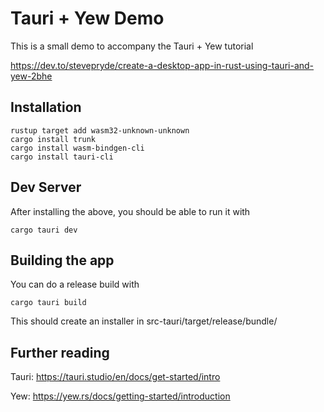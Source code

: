 # Tauri + Yew Demo

This is a small demo to accompany the Tauri + Yew tutorial

https://dev.to/stevepryde/create-a-desktop-app-in-rust-using-tauri-and-yew-2bhe

## Installation

```shell
rustup target add wasm32-unknown-unknown
cargo install trunk
cargo install wasm-bindgen-cli
cargo install tauri-cli
```

## Dev Server 

After installing the above, you should be able to run it with

```shell
cargo tauri dev
```

## Building the app

You can do a release build with

```shell
cargo tauri build
```

This should create an installer in src-tauri/target/release/bundle/

## Further reading

Tauri: https://tauri.studio/en/docs/get-started/intro

Yew: https://yew.rs/docs/getting-started/introduction
